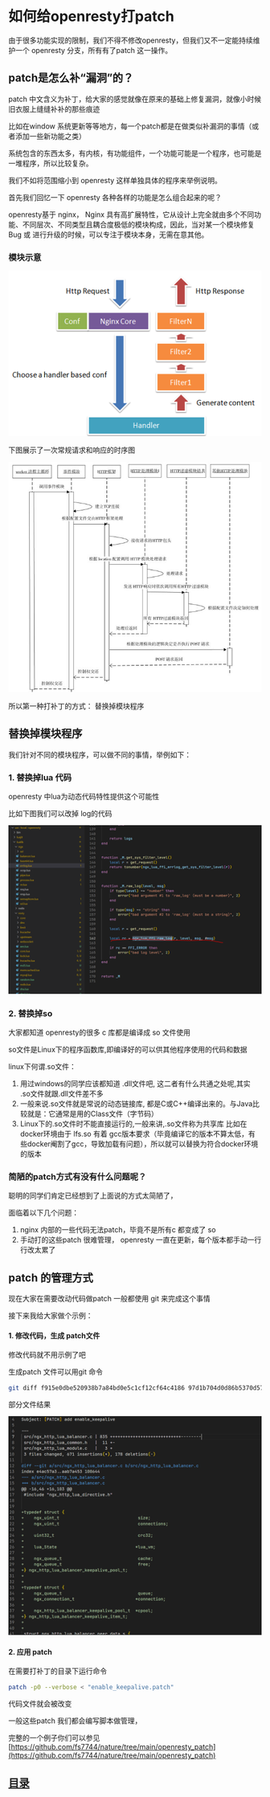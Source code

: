 # 如何给openresty打patch

由于很多功能实现的限制，我们不得不修改openresty，但我们又不一定能持续维护一个 openresty 分支，所有有了patch 这一操作。

## patch是怎么补“漏洞”的？

patch 中文含义为补丁，给大家的感觉就像在原来的基础上修复漏洞，就像小时候旧衣服上缝缝补补的那些痕迹

比如在window 系统更新等等地方，每一个patch都是在做类似补漏洞的事情（或者添加一些新功能之类）

系统包含的东西太多，有内核，有功能组件，一个功能可能是一个程序，也可能是一堆程序，所以比较复杂。

我们不如将范围缩小到 openresty 这样单独具体的程序来举例说明。

首先我们回忆一下 openresty 各种各样的功能是怎么组合起来的呢？

openresty基于 nginx， Nginx 具有高扩展特性，它从设计上完全就由多个不同功能、不同层次、不同类型且耦合度极低的模块构成，因此，当对某一个模块修复 Bug 或 进行升级的时候，可以专注于模块本身，无需在意其他。

### 模块示意

![](../img/req.png)

下图展示了一次常规请求和响应的时序图

![](../img/res.jpg)

所以第一种打补丁的方式： 替换掉模块程序

## 替换掉模块程序

我们针对不同的模块程序，可以做不同的事情，举例如下：

### 1. 替换掉lua 代码
openresty 中lua为动态代码特性提供这个可能性

比如下图我们可以改掉 log的代码

![](../img/luar.png)

### 2. 替换掉so
大家都知道 openresty的很多 c 库都是编译成 so 文件使用

so文件是Linux下的程序函数库,即编译好的可以供其他程序使用的代码和数据

linux下何谓.so文件：

1. 用过windows的同学应该都知道 .dll文件吧, 这二者有什么共通之处呢,其实 .so文件就跟.dll文件差不多
2. 一般来说.so文件就是常说的动态链接库, 都是C或C++编译出来的。与Java比较就是：它通常是用的Class文件（字节码）
3. Linux下的.so文件时不能直接运行的,一般来讲,.so文件称为共享库
比如在docker环境由于 lfs.so 有着 gcc版本要求（毕竟编译它的版本不算太低，有些docker阉割了gcc，导致加载有问题），所以就可以替换为符合docker环境的版本

### 简陋的patch方式有没有什么问题呢？

聪明的同学们肯定已经想到了上面说的方式太简陋了，

面临着以下几个问题：

1. nginx 内部的一些代码无法patch，毕竟不是所有c 都变成了 so
2. 手动打的这些patch 很难管理， openresty 一直在更新，每个版本都手动一行行改太累了

## patch 的管理方式

现在大家在需要改动代码做patch 一般都使用 git 来完成这个事情

接下来我给大家做个示例：

#### 1. 修改代码，生成 patch文件
修改代码就不用示例了吧

生成patch 文件可以用git 命令  

``` sh
git diff f915e0dbe520938b7a84bd0e5c1cf12cf64c4186 97d1b704d0d86b5370d57604a9e2e3f86e4a33ec --no-prefix > enable_keepalive.patch
```

部分文件结果

![](../img/patch.png)

#### 2. 应用 patch

在需要打补丁的目录下运行命令

``` sh
patch -p0 --verbose < "enable_keepalive.patch"
```

代码文件就会被改变

一般这些patch 我们都会编写脚本做管理，

完整的一个例子你们可以参见 [https://github.com/fs7744/nature/tree/main/openresty_patch](https://github.com/fs7744/nature/tree/main/openresty_patch)

## [目录](https://fs7744.github.io/nature/)